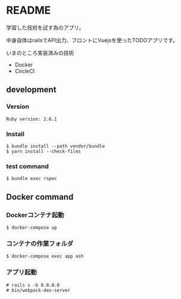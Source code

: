 # README

学習した技術を試す為のアプリ。

中身自体はrailsでAPI出力、フロントにVuejsを使ったTODOアプリです。

いまのところ実装済みの技術
- Docker
- CircleCI

## development

### Version

```
Ruby version: 2.6.1
```

### Install

```
$ bundle install --path vendor/bundle
$ yarn install --check-files
```

### test command

```
$ bundle exec rspec
```

## Docker command

### Dockerコンテナ起動
```
$ docker-compose up
```

### コンテナの作業フォルダ
```
$ docker-compose exec app ash
```

### アプリ起動

```
# rails s -b 0.0.0.0
# bin/webpack-dev-server
```
